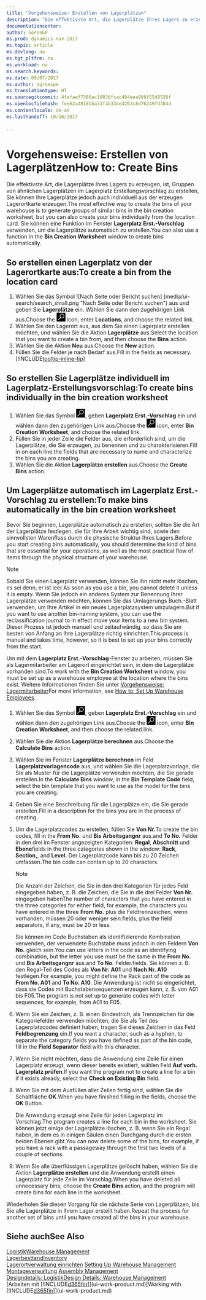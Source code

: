 ```yaml
---
title: "Vorgehensweise: Erstellen von Lagerplätzen"
description: "Die effektivste Art, die Lagerplätze Ihres Lagers zu erzeugen, ist, Gruppen von ähnlichen Lagerplätzen im Lagerplatz Erstellungsvorschlag zu erstellen, Sie können Ihre Lagerplätze jedoch auch individuell erzeugen."
documentationcenter: 
author: SorenGP
ms.prod: dynamics-nav-2017
ms.topic: article
ms.devlang: na
ms.tgt_pltfrm: na
ms.workload: na
ms.search.keywords: 
ms.date: 09/07/2017
ms.author: sgroespe
ms.translationtype: HT
ms.sourcegitcommit: 4fefaef7380ac10836fcac404eea006f55d8556f
ms.openlocfilehash: fee62a4818bba31fab334e4263c8d76249fd384d
ms.contentlocale: de-at
ms.lasthandoff: 10/16/2017

---
```

# <a name="how-to-create-bins"></a><span data-ttu-id="c5786-103">Vorgehensweise: Erstellen von Lagerplätzen</span><span class="sxs-lookup"><span data-stu-id="c5786-103">How to: Create Bins</span></span>
<span data-ttu-id="c5786-104">Die effektivste Art, die Lagerplätze Ihres Lagers zu erzeugen, ist, Gruppen von ähnlichen Lagerplätzen im Lagerplatz Erstellungsvorschlag zu erstellen, Sie können Ihre Lagerplätze jedoch auch individuell aus der erzeugen Lagerortkarte erzeugen.</span><span class="sxs-lookup"><span data-stu-id="c5786-104">The most effective way to create the bins of your warehouse is to generate groups of similar bins in the bin creation worksheet, but you can also create your bins individually from the location card.</span></span> <span data-ttu-id="c5786-105">Sie können eine Funktion im Fenster **Lagerplatz Erst.-Vorschlag** verwenden, um die Lagerplätze automatisch zu erstellen.</span><span class="sxs-lookup"><span data-stu-id="c5786-105">You can also use a function in the **Bin Creation Worksheet** window to create bins automatically.</span></span>  

## <a name="to-create-a-bin-from-the-location-card"></a><span data-ttu-id="c5786-106">So erstellen einen Lagerplatz von der Lagerortkarte aus:</span><span class="sxs-lookup"><span data-stu-id="c5786-106">To create a bin from the location card</span></span>  
1.  <span data-ttu-id="c5786-107">Wählen Sie das Symbol ![Nach Seite oder Bericht suchen] (media/ui-search/search_small.png "Nach Seite oder Bericht suchen") aus und geben Sie **Lagerplätze** ein. Wählen Sie dann den zugehörigen Link aus.</span><span class="sxs-lookup"><span data-stu-id="c5786-107">Choose the ![Search for Page or Report](media/ui-search/search_small.png "Search for Page or Report icon") icon, enter **Locations**, and choose the related link.</span></span>  
2.  <span data-ttu-id="c5786-108">Wählen Sie den Lagerort aus, aus dem Sie einen Lagerplatz erstellen möchten, und wählen Sie die Aktion **Lagerplätze** aus.</span><span class="sxs-lookup"><span data-stu-id="c5786-108">Select the location that you want to create a bin from, and then choose the **Bins** action.</span></span>  
3. <span data-ttu-id="c5786-109">Wählen Sie die Aktion **Neu** aus.</span><span class="sxs-lookup"><span data-stu-id="c5786-109">Choose the **New** action.</span></span>
4. <span data-ttu-id="c5786-110">Füllen Sie die Felder je nach Bedarf aus.</span><span class="sxs-lookup"><span data-stu-id="c5786-110">Fill in the fields as necessary.</span></span> [!INCLUDE[tooltip-inline-tip](includes/tooltip-inline-tip_md.md)]  

## <a name="to-create-bins-individually-in-the-bin-creation-worksheet"></a><span data-ttu-id="c5786-111">So erstellen Sie Lagerplätze individuell im Lagerplatz-Erstellungsvorschlag:</span><span class="sxs-lookup"><span data-stu-id="c5786-111">To create bins individually in the bin creation worksheet</span></span>  
1.  <span data-ttu-id="c5786-112">Wählen Sie das Symbol ![Nach Seite oder Bericht suchen](media/ui-search/search_small.png "Nach Seite oder Bericht suchen"), geben **Lagerplatz Erst.-Vorschlag** ein und wählen dann den zugehörigen Link aus.</span><span class="sxs-lookup"><span data-stu-id="c5786-112">Choose the ![Search for Page or Report](media/ui-search/search_small.png "Search for Page or Report icon") icon, enter **Bin Creation Worksheet**, and choose the related link.</span></span>  
2.  <span data-ttu-id="c5786-113">Füllen Sie in jeder Zeile die Felder aus, die erforderlich sind, um die Lagerplätze, die Sie erzeugen, zu benennen und zu charakterisieren.</span><span class="sxs-lookup"><span data-stu-id="c5786-113">Fill in on each line the fields that are necessary to name and characterize the bins you are creating.</span></span>  
3.  <span data-ttu-id="c5786-114">Wählen Sie die Aktion **Lagerplätze erstellen** aus.</span><span class="sxs-lookup"><span data-stu-id="c5786-114">Choose the **Create Bins** action.</span></span>  

## <a name="to-make-bins-automatically-in-the-bin-creation-worksheet"></a><span data-ttu-id="c5786-115">Um Lagerplätze automatisch im Lagerplatz Erst.-Vorschlag zu erstellen:</span><span class="sxs-lookup"><span data-stu-id="c5786-115">To make bins automatically in the bin creation worksheet</span></span>  
<span data-ttu-id="c5786-116">Bevor Sie beginnen, Lagerplätze automatisch zu erstellen, sollten Sie die Art der Lagerplätze festlegen, die für Ihre Arbeit wichtig sind, sowie den sinnvollsten Warenfluss durch die physische Struktur Ihres Lagers.</span><span class="sxs-lookup"><span data-stu-id="c5786-116">Before you start creating bins automatically, you should determine the kind of bins that are essential for your operations, as well as the most practical flow of items through the physical structure of your warehouse.</span></span>  

> [!NOTE]  
>  <span data-ttu-id="c5786-117">Sobald Sie einen Lagerplatz verwenden, können Sie ihn nicht mehr löschen, es sei denn, er ist leer.</span><span class="sxs-lookup"><span data-stu-id="c5786-117">As soon as you use a bin, you cannot delete it unless it is empty.</span></span> <span data-ttu-id="c5786-118">Wenn Sie jedoch ein anderes System zur Benennung Ihrer Lagerplätze verwenden möchten, können Sie das Umlagerungs Buch.-Blatt verwenden, um Ihre Artikel in ein neues Lagerplatzsystem umzulagern.</span><span class="sxs-lookup"><span data-stu-id="c5786-118">But if you want to use another bin-naming system, you can use the reclassification journal to in effect move your items to a new bin system.</span></span> <span data-ttu-id="c5786-119">Dieser Prozess ist jedoch manuell und zeitaufwändig, so dass Sie am besten von Anfang an Ihre Lagerplätze richtig einrichten.</span><span class="sxs-lookup"><span data-stu-id="c5786-119">This process is manual and takes time, however, so it is best to set up your bins correctly from the start.</span></span>  

<span data-ttu-id="c5786-120">Um mit dem **Lagerplatz Erst.-Vorschlag**-Fenster zu arbeiten, müssen Sie als Lagermitarbeiter am Lagerort eingerichtet sein, in dem die Lagerplätze vorhanden sind.</span><span class="sxs-lookup"><span data-stu-id="c5786-120">To work with the **Bin Creation Worksheet** window, you must be set up as a warehouse employee at the location where the bins exist.</span></span> <span data-ttu-id="c5786-121">Weitere Informationen finden Sie unter [Vorgehensweise: Lagermitarbeiter](warehouse-how-to-set-up-warehouse-employees.md)</span><span class="sxs-lookup"><span data-stu-id="c5786-121">For more information, see [How to: Set Up Warehouse Employees](warehouse-how-to-set-up-warehouse-employees.md).</span></span>    

1.  <span data-ttu-id="c5786-122">Wählen Sie das Symbol ![Nach Seite oder Bericht suchen](media/ui-search/search_small.png "Nach Seite oder Bericht suchen"), geben **Lagerplatz Erst.-Vorschlag** ein und wählen dann den zugehörigen Link aus.</span><span class="sxs-lookup"><span data-stu-id="c5786-122">Choose the ![Search for Page or Report](media/ui-search/search_small.png "Search for Page or Report icon") icon, enter **Bin Creation Worksheet**, and then choose the related link.</span></span>  
2.  <span data-ttu-id="c5786-123">Wählen Sie die Aktion **Lagerplätze berechnen** aus.</span><span class="sxs-lookup"><span data-stu-id="c5786-123">Choose the **Calculate Bins** action.</span></span>
3. <span data-ttu-id="c5786-124">Wählen Sie im Fenster **Lagerplätze berechnen** im Feld **Lagerplatzvorlagencode** aus, und wählen Sie die Lagerplatzvorlage, die Sie als Muster für die Lagerplätze verwenden möchten, die Sie gerade erstellen.</span><span class="sxs-lookup"><span data-stu-id="c5786-124">In the **Calculate Bins** window, in the **Bin Template Code** field, select the bin template that you want to use as the model for the bins you are creating.</span></span>
4.  <span data-ttu-id="c5786-125">Geben Sie eine Beschreibung für die Lagerplätze ein, die Sie gerade erstellen.</span><span class="sxs-lookup"><span data-stu-id="c5786-125">Fill in a description for the bins you are in the process of creating.</span></span>  
5.  <span data-ttu-id="c5786-126">Um die Lagerplatzcodes zu erstellen, füllen Sie **Von Nr.**</span><span class="sxs-lookup"><span data-stu-id="c5786-126">To create the bin codes, fill in the **From No.**</span></span> <span data-ttu-id="c5786-127">und **Bis Arbeitsgangnr** aus.</span><span class="sxs-lookup"><span data-stu-id="c5786-127">and **To No.**</span></span> <span data-ttu-id="c5786-128">Felder in den drei im Fenster angezeigten Kategorien: **Regal**, **Abschnitt** und **Ebene**</span><span class="sxs-lookup"><span data-stu-id="c5786-128">fields in the three categories shown in the window: **Rack**, **Section,**, and **Level.**</span></span> <span data-ttu-id="c5786-129">Der Lagerplatzcode kann bis zu 20 Zeichen umfassen.</span><span class="sxs-lookup"><span data-stu-id="c5786-129">The bin code can contain up to 20 characters.</span></span>  

    > [!NOTE]  
    >  <span data-ttu-id="c5786-130">Die Anzahl der Zeichen, die Sie in den drei Kategorien für jedes Feld eingegeben haben, z. B. die Zeichen, die Sie in die drei Felder **Von Nr.** eingegeben haben</span><span class="sxs-lookup"><span data-stu-id="c5786-130">The number of characters that you have entered in the three categories for either field, for example, the characters you have entered in the three **From No.**</span></span> <span data-ttu-id="c5786-131">plus die Feldtrennzeichen, wenn vorhanden, müssen 20 oder weniger sein.</span><span class="sxs-lookup"><span data-stu-id="c5786-131">fields, plus the field separators, if any, must be 20 or less.</span></span>  

     <span data-ttu-id="c5786-132">Sie können im Code Buchstaben als identifizierende Kombination verwenden, der verwendete Buchstabe muss jedoch in den Feldern **Von No.** gleich sein.</span><span class="sxs-lookup"><span data-stu-id="c5786-132">You can use letters in the code as an identifying combination, but the letter you use must be the same in the **From No.**</span></span> <span data-ttu-id="c5786-133">und **Bis Arbeitsgangnr** aus.</span><span class="sxs-lookup"><span data-stu-id="c5786-133">and **To No.**</span></span> <span data-ttu-id="c5786-134">Felder.</span><span class="sxs-lookup"><span data-stu-id="c5786-134">fields.</span></span> <span data-ttu-id="c5786-135">Sie können z. B. den Regal-Teil des Codes als **Von Nr. A01** und **Nach Nr. A10** festlegen.</span><span class="sxs-lookup"><span data-stu-id="c5786-135">For example, you might define the Rack part of the code as **From No. A01** and **To No. A10**.</span></span> <span data-ttu-id="c5786-136">Die Anwendung ist nicht so eingerichtet, dass sie Codes mit Buchstabensequenzen erzeugen kann, z. B. von A01 bis F05.</span><span class="sxs-lookup"><span data-stu-id="c5786-136">The program is not set up to generate codes with letter sequences, for example, from A01 to F05.</span></span>  

6.  <span data-ttu-id="c5786-137">Wenn Sie ein Zeichen, z. B. einen Bindestrich, als Trennzeichen für die Kategoriefelder verwenden möchten, die Sie als Teil des Lagerplatzcodes definiert haben, tragen Sie dieses Zeichen in das Feld **Feldbegrenzung** ein.</span><span class="sxs-lookup"><span data-stu-id="c5786-137">If you want a character, such as a hyphen, to separate the category fields you have defined as part of the bin code, fill in the **Field Separator** field with this character.</span></span>  
7.  <span data-ttu-id="c5786-138">Wenn Sie nicht möchten, dass die Anwendung eine Zeile für einen Lagerplatz erzeugt, wenn dieser bereits existiert, wählen Feld **Auf vorh. Lagerplatz prüfen**.</span><span class="sxs-lookup"><span data-stu-id="c5786-138">If you want the program not to create a line for a bin if it exists already, select the **Check on Existing Bin** field.</span></span>  
8. <span data-ttu-id="c5786-139">Wenn Sie mit dem Ausfüllen aller Zeilen fertig sind, wählen Sie die Schaltfläche **OK**.</span><span class="sxs-lookup"><span data-stu-id="c5786-139">When you have finished filling in the fields, choose the **OK** Button.</span></span>

    <span data-ttu-id="c5786-140">Die Anwendung erzeugt eine Zeile für jeden Lagerplatz im Vorschlag.</span><span class="sxs-lookup"><span data-stu-id="c5786-140">The program creates a line for each bin in the worksheet.</span></span> <span data-ttu-id="c5786-141">Sie können jetzt einige der Lagerplätze löschen, z. B. wenn Sie ein Regal haben, in dem es in einigen Säulen einen Durchgang durch die ersten beiden Ebenen gibt.</span><span class="sxs-lookup"><span data-stu-id="c5786-141">You can now delete some of the bins, for example, if you have a rack with a passageway through the first two levels of a couple of sections.</span></span>  

9. <span data-ttu-id="c5786-142">Wenn Sie alle überflüssigen Lagerplätze gelöscht haben, wählen Sie die Aktion **Lagerplätze erstellen** und die Anwendung erstellt einen Lagerplatz für jede Zeile im Vorschlag.</span><span class="sxs-lookup"><span data-stu-id="c5786-142">When you have deleted all unnecessary bins, choose the **Create Bins** action, and the program will create bins for each line in the worksheet.</span></span>  

<span data-ttu-id="c5786-143">Wiederholen Sie diesen Vorgang für die nächste Serie von Lagerplätzen, bis Sie alle Lagerplätze in Ihrem Lager erstellt haben.</span><span class="sxs-lookup"><span data-stu-id="c5786-143">Repeat the process for another set of bins until you have created all the bins in your warehouse.</span></span>  

## <a name="see-also"></a><span data-ttu-id="c5786-144">Siehe auch</span><span class="sxs-lookup"><span data-stu-id="c5786-144">See Also</span></span>  
[<span data-ttu-id="c5786-145">Logistik</span><span class="sxs-lookup"><span data-stu-id="c5786-145">Warehouse Management</span></span>](warehouse-manage-warehouse.md)  
[<span data-ttu-id="c5786-146">Lagerbesttand</span><span class="sxs-lookup"><span data-stu-id="c5786-146">Inventory</span></span>](inventory-manage-inventory.md)  
<span data-ttu-id="c5786-147">[Lagerortverwaltung einrichten](warehouse-setup-warehouse.md)   </span><span class="sxs-lookup"><span data-stu-id="c5786-147">[Setting Up Warehouse Management](warehouse-setup-warehouse.md)   </span></span>  
<span data-ttu-id="c5786-148">[Montageverwaltung](assembly-assemble-items.md)  </span><span class="sxs-lookup"><span data-stu-id="c5786-148">[Assembly Management](assembly-assemble-items.md)  </span></span>  
[<span data-ttu-id="c5786-149">Designdetails: Logistik</span><span class="sxs-lookup"><span data-stu-id="c5786-149">Design Details: Warehouse Management</span></span>](design-details-warehouse-management.md)  
<span data-ttu-id="c5786-150">[Arbeiten mit [!INCLUDE[d365fin](includes/d365fin_md.md)]](ui-work-product.md)</span><span class="sxs-lookup"><span data-stu-id="c5786-150">[Working with [!INCLUDE[d365fin](includes/d365fin_md.md)]](ui-work-product.md)</span></span>

